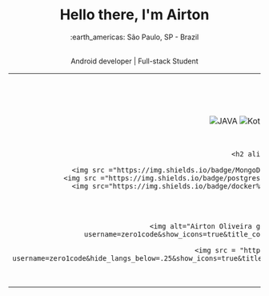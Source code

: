 <div align="center">
	<h1> Hello there, I'm Airton </h1>
	:earth_americas: São Paulo, SP - Brazil
	<br/>
	<br/>
	<p>Android developer | Full-stack Student </p>
</div>
<table align="center">
	<tr>
		<td>
			<h2 align="center">Techs :robot:</h2>
			<div align="center">

![JAVA](https://img.shields.io/badge/-JAVA-%23282C34?style=flat-square&logo=java)
![Kotlin](https://img.shields.io/badge/-Kotlin-%23282C34?style=flat-square&logo=kotlin)
![Android](https://img.shields.io/badge/-Android%20Native-%23282C34?style=flat-square&logo=Android)
![Flutter](https://img.shields.io/badge/-Flutter%20Native-%23282C34?style=flat-square&logo=flutter)
![React Native](https://img.shields.io/badge/-React%20Native-%23282C34?style=flat-square&logo=react)

			</div>
			<br>
			<h2 align="center">Databases :computer:</h2>
			<div align="center">
    <img src ="https://img.shields.io/badge/MongoDB-%234ea94b.svg?&style=for-the-badge&logo=mongodb&logoColor=white"/>
  	<img src ="https://img.shields.io/badge/postgres-%23316192.svg?&style=for-the-badge&logo=postgresql&logoColor=white"/>
    <img src="https://img.shields.io/badge/docker%20-%230db7ed.svg?&style=for-the-badge&logo=docker&logoColor=white"/>
			</div>
		</td>
		<td>
			<p align = "center">
				<img alt="Airton Oliveira github stats" src="https://github-readme-stats.vercel.app/api?username=zero1code&show_icons=true&title_color=ffffff&icon_color=bb2acf&text_color=daf7dc&bg_color=151515"> 
			<br>
				<img src = "https://github-readme-stats.vercel.app/api/top-langs/?username=zero1code&hide_langs_below=.25&show_icons=true&title_color=ffffff&icon_color=bb2acf&text_color=daf7dc&bg_color=151515&layout=compact">     
			</p>
		</td>
  </tr>
</table>
